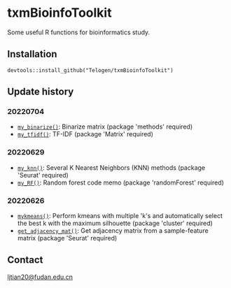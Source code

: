 # txmBioinfoToolkit

Some useful R functions for bioinformatics study.

## Installation
```
devtools::install_github("Telogen/txmBioinfoToolkit")
```

## Update history


### 20220704

- [`my_binarize()`](https://github.com/Telogen/txmBioinfoToolkit/blob/main/R/my_binarize.R): Binarize matrix (package 'methods' required)
- [`my_tfidf()`](https://github.com/Telogen/txmBioinfoToolkit/blob/main/R/my_tfidf.R): TF-IDF (package 'Matrix' required)

### 20220629

- [`my_knn()`](https://github.com/Telogen/txmBioinfoToolkit/blob/main/R/my_knn.R): Several K Nearest Neighbors (KNN) methods (package 'Seurat' required)
- [`my_RF()`](https://github.com/Telogen/txmBioinfoToolkit/blob/main/R/my_RF.R): Random forest code memo (package 'randomForest' required)


### 20220626

- [`mykmeans()`](https://github.com/Telogen/txmBioinfoToolkit/blob/main/R/mykmeans.R): Perform kmeans with multiple 'k's and automatically select the best k with the maximum silhouette (package 'cluster' required)
- [`get_adjacency_mat()`](https://github.com/Telogen/txmBioinfoToolkit/blob/main/R/get_adjacency_mat.R): Get adjacency matrix from a sample-feature matrix (package 'Seurat' required)



## Contact
ljtian20@fudan.edu.cn


